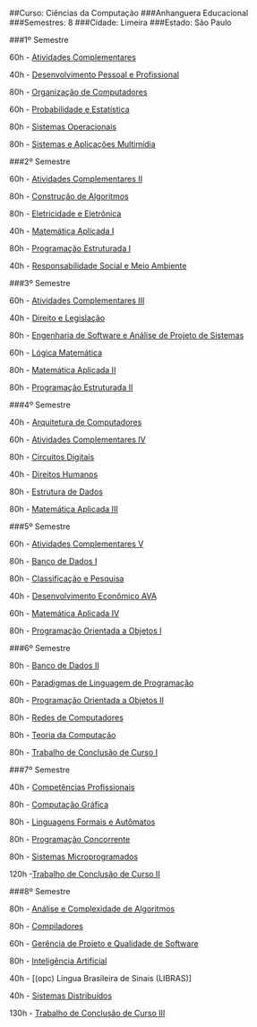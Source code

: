 ##Curso: Ciências da Computação
###Anhanguera Educacional
###Semestres: 8
###Cidade: Limeira
###Estado: São Paulo

###1º Semestre

60h - [Atividades Complementares](https://github.com/Webschool-io/Ensino-Superior-de-Informatica-GRATUITO/blob/master/ementas/Ci%C3%AAncia%20da%20Computa%C3%A7%C3%A3o/lucastafarelbs/atividades-complementares.md)

40h - [Desenvolvimento Pessoal e Profissional](https://github.com/Webschool-io/Ensino-Superior-de-Informatica-GRATUITO/blob/master/ementas/Ci%C3%AAncia%20da%20Computa%C3%A7%C3%A3o/lucastafarelbs/desenvolvimento-pessoal-e-profissional.md)

80h - [Organização de Computadores](https://github.com/Webschool-io/Ensino-Superior-de-Informatica-GRATUITO/blob/master/ementas/Ci%C3%AAncia%20da%20Computa%C3%A7%C3%A3o/lucastafarelbs/organizacao-de-computadores.md)

60h - [Probabilidade e Estatística](https://github.com/Webschool-io/Ensino-Superior-de-Informatica-GRATUITO/blob/master/ementas/Ci%C3%AAncia%20da%20Computa%C3%A7%C3%A3o/lucastafarelbs/probabilidade-e-estatistica.md)

80h - [Sistemas Operacionais](https://github.com/Webschool-io/Ensino-Superior-de-Informatica-GRATUITO/blob/master/ementas/Ci%C3%AAncia%20da%20Computa%C3%A7%C3%A3o/lucastafarelbs/sistemas-operacionais.md)

80h - [Sistemas e Aplicações Multimídia](https://github.com/Webschool-io/Ensino-Superior-de-Informatica-GRATUITO/blob/master/ementas/Ci%C3%AAncia%20da%20Computa%C3%A7%C3%A3o/lucastafarelbs/sistemas-e-aplicacoes-multimidia.md)

###2º Semestre 				                            

60h - [Atividades Complementares II](https://github.com/Webschool-io/Ensino-Superior-de-Informatica-GRATUITO/blob/master/ementas/Ci%C3%AAncia%20da%20Computa%C3%A7%C3%A3o/lucastafarelbs/atividades-complementares-ii.md)

80h - [Construção de Algoritmos](https://github.com/Webschool-io/Ensino-Superior-de-Informatica-GRATUITO/blob/master/ementas/Ci%C3%AAncia%20da%20Computa%C3%A7%C3%A3o/lucastafarelbs/construacao-de-algoritmos.md)

80h - [Eletricidade e Eletrônica](https://github.com/Webschool-io/Ensino-Superior-de-Informatica-GRATUITO/blob/master/ementas/Ci%C3%AAncia%20da%20Computa%C3%A7%C3%A3o/lucastafarelbs/eletricidade-e-eletronica.md)

40h - [Matemática Aplicada I](https://github.com/Webschool-io/Ensino-Superior-de-Informatica-GRATUITO/blob/master/ementas/Ci%C3%AAncia%20da%20Computa%C3%A7%C3%A3o/lucastafarelbs/matematica-aplicada-i.md)

80h - [Programação Estruturada I](https://github.com/Webschool-io/Ensino-Superior-de-Informatica-GRATUITO/blob/master/ementas/Ci%C3%AAncia%20da%20Computa%C3%A7%C3%A3o/lucastafarelbs/programacao-estruturada-i.md)

40h - [Responsabilidade Social e Meio Ambiente](https://github.com/Webschool-io/Ensino-Superior-de-Informatica-GRATUITO/blob/master/ementas/Ci%C3%AAncia%20da%20Computa%C3%A7%C3%A3o/lucastafarelbs/responsabilidade-social-e-meio-ambiente.md	)

###3º Semestre

60h - [Atividades Complementares III](https://github.com/Webschool-io/Ensino-Superior-de-Informatica-GRATUITO/blob/master/ementas/Ci%C3%AAncia%20da%20Computa%C3%A7%C3%A3o/lucastafarelbs/)

40h - [Direito e Legislação](https://github.com/Webschool-io/Ensino-Superior-de-Informatica-GRATUITO/blob/master/ementas/Ci%C3%AAncia%20da%20Computa%C3%A7%C3%A3o/lucastafarelbs/atividades-complementares-iii.md)

80h - [Engenharia de Software e Análise de Projeto de Sistemas](https://github.com/Webschool-io/Ensino-Superior-de-Informatica-GRATUITO/blob/master/ementas/Ci%C3%AAncia%20da%20Computa%C3%A7%C3%A3o/lucastafarelbs/engenharia-de-software-e-analise-de-projeto-de-sistemas.md)

60h - [Lógica Matemática](https://github.com/Webschool-io/Ensino-Superior-de-Informatica-GRATUITO/blob/master/ementas/Ci%C3%AAncia%20da%20Computa%C3%A7%C3%A3o/lucastafarelbs/logica-matematica.md)

80h - [Matemática Aplicada II](https://github.com/Webschool-io/Ensino-Superior-de-Informatica-GRATUITO/blob/master/ementas/Ci%C3%AAncia%20da%20Computa%C3%A7%C3%A3o/lucastafarelbs/matematica-aplicada-ii.md)

80h - [Programação Estruturada II](https://github.com/Webschool-io/Ensino-Superior-de-Informatica-GRATUITO/blob/master/ementas/Ci%C3%AAncia%20da%20Computa%C3%A7%C3%A3o/lucastafarelbs/programacao-estruturada-ii.md)

###4º Semestre

40h - [Arquitetura de Computadores](https://github.com/Webschool-io/Ensino-Superior-de-Informatica-GRATUITO/blob/master/ementas/Ci%C3%AAncia%20da%20Computa%C3%A7%C3%A3o/lucastafarelbs/arquitetura-de-computadores.md)

60h - [Atividades Complementares IV](https://github.com/Webschool-io/Ensino-Superior-de-Informatica-GRATUITO/blob/master/ementas/Ci%C3%AAncia%20da%20Computa%C3%A7%C3%A3o/lucastafarelbs/atividades-complementares-iv.md)

80h - [Circuitos Digitais](https://github.com/Webschool-io/Ensino-Superior-de-Informatica-GRATUITO/blob/master/ementas/Ci%C3%AAncia%20da%20Computa%C3%A7%C3%A3o/lucastafarelbs/circuitos-digitais.md)

40h - [Direitos Humanos](https://github.com/Webschool-io/Ensino-Superior-de-Informatica-GRATUITO/blob/master/ementas/Ci%C3%AAncia%20da%20Computa%C3%A7%C3%A3o/lucastafarelbs/direitos-humanos.md)

80h - [Estrutura de Dados](https://github.com/Webschool-io/Ensino-Superior-de-Informatica-GRATUITO/blob/master/ementas/Ci%C3%AAncia%20da%20Computa%C3%A7%C3%A3o/lucastafarelbs/estrutura-de-dados.md)

80h - [Matemática Aplicada III](https://github.com/Webschool-io/Ensino-Superior-de-Informatica-GRATUITO/blob/master/ementas/Ci%C3%AAncia%20da%20Computa%C3%A7%C3%A3o/lucastafarelbs/matematica-aplicada-iii.md)

###5º Semestre                        

60h - [Atividades Complementares V](https://github.com/Webschool-io/Ensino-Superior-de-Informatica-GRATUITO/blob/master/ementas/Ci%C3%AAncia%20da%20Computa%C3%A7%C3%A3o/lucastafarelbs/atividades-complementares-v)

80h - [Banco de Dados I](https://github.com/Webschool-io/Ensino-Superior-de-Informatica-GRATUITO/blob/master/ementas/Ci%C3%AAncia%20da%20Computa%C3%A7%C3%A3o/lucastafarelbs/banco-de-dados-i.md)

80h - [Classificação e Pesquisa](https://github.com/Webschool-io/Ensino-Superior-de-Informatica-GRATUITO/blob/master/ementas/Ci%C3%AAncia%20da%20Computa%C3%A7%C3%A3o/lucastafarelbs/classificacao-e-pesquisa.md)

40h - [Desenvolvimento Econômico AVA](https://github.com/Webschool-io/Ensino-Superior-de-Informatica-GRATUITO/blob/master/ementas/Ci%C3%AAncia%20da%20Computa%C3%A7%C3%A3o/lucastafarelbs/desenvolvimento-economico-ava.md)

60h - [Matemática Aplicada IV](https://github.com/Webschool-io/Ensino-Superior-de-Informatica-GRATUITO/blob/master/ementas/Ci%C3%AAncia%20da%20Computa%C3%A7%C3%A3o/lucastafarelbs/matematica-aplicada-iv.md)

80h - [Programação Orientada a Objetos I](https://github.com/Webschool-io/Ensino-Superior-de-Informatica-GRATUITO/blob/master/ementas/Ci%C3%AAncia%20da%20Computa%C3%A7%C3%A3o/lucastafarelbs/programacao-orientada-a-objetos-i.md)

###6º Semestre

80h - [Banco de Dados II](https://github.com/Webschool-io/Ensino-Superior-de-Informatica-GRATUITO/blob/master/ementas/Ci%C3%AAncia%20da%20Computa%C3%A7%C3%A3o/lucastafarelbs/banco-de-dados-ii.md)

60h - [Paradigmas de Linguagem de Programação](https://github.com/Webschool-io/Ensino-Superior-de-Informatica-GRATUITO/blob/master/ementas/Ci%C3%AAncia%20da%20Computa%C3%A7%C3%A3o/lucastafarelbs/paradigmas-de-linguagem-de-programacao.md)

80h - [Programação Orientada a Objetos II](https://github.com/Webschool-io/Ensino-Superior-de-Informatica-GRATUITO/blob/master/ementas/Ci%C3%AAncia%20da%20Computa%C3%A7%C3%A3o/lucastafarelbs/programacao-orientada-a-objetos-ii.md)

80h - [Redes de Computadores](https://github.com/Webschool-io/Ensino-Superior-de-Informatica-GRATUITO/blob/master/ementas/Ci%C3%AAncia%20da%20Computa%C3%A7%C3%A3o/lucastafarelbs/redes-de-computadores.md)

80h - [Teoria da Computação](https://github.com/Webschool-io/Ensino-Superior-de-Informatica-GRATUITO/blob/master/ementas/Ci%C3%AAncia%20da%20Computa%C3%A7%C3%A3o/lucastafarelbs/teoria-da-computacao.md)

80h - [Trabalho de Conclusão de Curso I](https://github.com/Webschool-io/Ensino-Superior-de-Informatica-GRATUITO/blob/master/ementas/Ci%C3%AAncia%20da%20Computa%C3%A7%C3%A3o/lucastafarelbs/trabalho-de-conclusao-de-curso-i.md)

###7º Semestre

40h - [Competências Profissionais](https://github.com/Webschool-io/Ensino-Superior-de-Informatica-GRATUITO/blob/master/ementas/Ci%C3%AAncia%20da%20Computa%C3%A7%C3%A3o/lucastafarelbs/competencias-profissionais.md)

80h - [Computação Gráfica](https://github.com/Webschool-io/Ensino-Superior-de-Informatica-GRATUITO/blob/master/ementas/Ci%C3%AAncia%20da%20Computa%C3%A7%C3%A3o/lucastafarelbs/computacao-grafica.md)

80h - [Linguagens Formais e Autômatos](https://github.com/Webschool-io/Ensino-Superior-de-Informatica-GRATUITO/blob/master/ementas/Ci%C3%AAncia%20da%20Computa%C3%A7%C3%A3o/lucastafarelbs/linguagens-formais-e-automatos.md)

80h - [Programação Concorrente](https://github.com/Webschool-io/Ensino-Superior-de-Informatica-GRATUITO/blob/master/ementas/Ci%C3%AAncia%20da%20Computa%C3%A7%C3%A3o/lucastafarelbs/programaca-concorrente.md)

80h - [Sistemas Microprogramados](https://github.com/Webschool-io/Ensino-Superior-de-Informatica-GRATUITO/blob/master/ementas/Ci%C3%AAncia%20da%20Computa%C3%A7%C3%A3o/lucastafarelbs/sistemas-microprogramados.md)

120h -[Trabalho de Conclusão de Curso II](https://github.com/Webschool-io/Ensino-Superior-de-Informatica-GRATUITO/blob/master/ementas/Ci%C3%AAncia%20da%20Computa%C3%A7%C3%A3o/lucastafarelbs/trabalho-de-conclusao-de-curso-ii.md)

###8º Semestre

80h - [Análise e Complexidade de Algoritmos](https://github.com/Webschool-io/Ensino-Superior-de-Informatica-GRATUITO/blob/master/ementas/Ci%C3%AAncia%20da%20Computa%C3%A7%C3%A3o/lucastafarelbs/analise-e-complexidade-de-algoritmos.md)

80h - [Compiladores](https://github.com/Webschool-io/Ensino-Superior-de-Informatica-GRATUITO/blob/master/ementas/Ci%C3%AAncia%20da%20Computa%C3%A7%C3%A3o/lucastafarelbs/compiladores.md)

60h - [Gerência de Projeto e Qualidade de Software](https://github.com/Webschool-io/Ensino-Superior-de-Informatica-GRATUITO/blob/master/ementas/Ci%C3%AAncia%20da%20Computa%C3%A7%C3%A3o/lucastafarelbs/gerencia-de-projeto-e-qualidade-de-software.md)

80h - [Inteligência Artificial](https://github.com/Webschool-io/Ensino-Superior-de-Informatica-GRATUITO/blob/master/ementas/Ci%C3%AAncia%20da%20Computa%C3%A7%C3%A3o/lucastafarelbs/inteligencia-artificial.md)

40h - [(opc) Língua Brasileira de Sinais (LIBRAS)]

40h - [Sistemas Distribuídos](https://github.com/Webschool-io/Ensino-Superior-de-Informatica-GRATUITO/blob/master/ementas/Ci%C3%AAncia%20da%20Computa%C3%A7%C3%A3o/lucastafarelbs/sistemas-distribuidos.md)

130h - [Trabalho de Conclusão de Curso III](https://github.com/Webschool-io/Ensino-Superior-de-Informatica-GRATUITO/blob/master/ementas/Ci%C3%AAncia%20da%20Computa%C3%A7%C3%A3o/lucastafarelbs/trabalho-de-conclusao-de-curso-iii.md)
